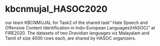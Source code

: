 # kbcnmujal_HASOC2020
our team KBCNMUJAL for Task2 of the shared task“ Hate Speech and Offensive Content Identification in Indo-European Languages(HASOC)” at FIRE2020. The datasets of two Dravidian languages viz Malayalam and Tamil of size 4000 rows each, are shared by HASOC organizers.
